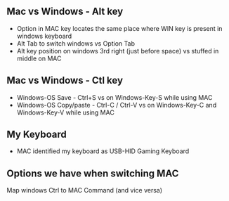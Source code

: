 ## Mac vs Windows - Alt key

* Option in MAC key locates the same place where WIN key is present in windows keyboard
* Alt Tab to switch windows vs Option Tab
* Alt key position on windows 3rd right (just before space) vs stuffed in middle on MAC


## Mac vs Windows - Ctl key

* Windows-OS Save - Ctrl+S      vs   on Windows-Key-S while using MAC
* Windows-OS Copy/paste - Ctrl-C / Ctrl-V   vs  on Windows-Key-C and Windows-Key-V while using MAC

## My Keyboard

* MAC identified my keyboard as USB-HID Gaming Keyboard


## Options we have when switching MAC

Map windows Ctrl to MAC Command (and vice versa)


